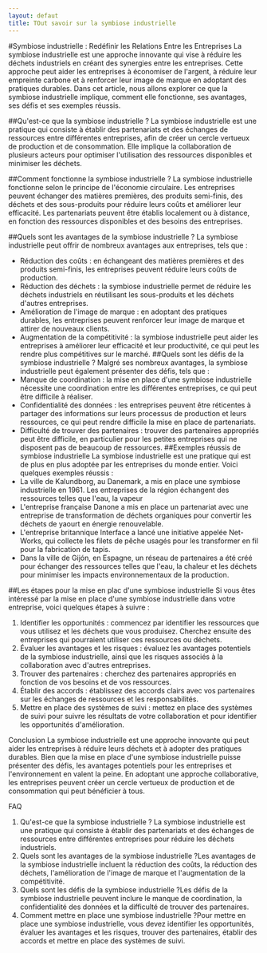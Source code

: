 ```yaml
---
layout: defaut
title: TOut savoir sur la symbiose industrielle
---
```


#Symbiose industrielle : Redéfinir les Relations Entre les Entreprises
La symbiose industrielle est une approche innovante qui vise à réduire les déchets industriels en créant des synergies entre les entreprises. Cette approche peut aider les entreprises à économiser de l'argent, à réduire leur empreinte carbone et à renforcer leur image de marque en adoptant des pratiques durables. Dans cet article, nous allons explorer ce que la symbiose industrielle implique, comment elle fonctionne, ses avantages, ses défis et ses exemples réussis.

##Qu'est-ce que la symbiose industrielle ?
La symbiose industrielle est une pratique qui consiste à établir des partenariats et des échanges de ressources entre différentes entreprises, afin de créer un cercle vertueux de production et de consommation. Elle implique la collaboration de plusieurs acteurs pour optimiser l'utilisation des ressources disponibles et minimiser les déchets.

##Comment fonctionne la symbiose industrielle ?
La symbiose industrielle fonctionne selon le principe de l'économie circulaire. Les entreprises peuvent échanger des matières premières, des produits semi-finis, des déchets et des sous-produits pour réduire leurs coûts et améliorer leur efficacité. Les partenariats peuvent être établis localement ou à distance, en fonction des ressources disponibles et des besoins des entreprises.

##Quels sont les avantages de la symbiose industrielle ?
La symbiose industrielle peut offrir de nombreux avantages aux entreprises, tels que :
* Réduction des coûts : en échangeant des matières premières et des produits semi-finis, les entreprises peuvent réduire leurs coûts de production.
* Réduction des déchets : la symbiose industrielle permet de réduire les déchets industriels en réutilisant les sous-produits et les déchets d'autres entreprises.
* Amélioration de l'image de marque : en adoptant des pratiques durables, les entreprises peuvent renforcer leur image de marque et attirer de nouveaux clients.
* Augmentation de la compétitivité : la symbiose industrielle peut aider les entreprises à améliorer leur efficacité et leur productivité, ce qui peut les rendre plus compétitives sur le marché.
##Quels sont les défis de la symbiose industrielle ?
Malgré ses nombreux avantages, la symbiose industrielle peut également présenter des défis, tels que :
* Manque de coordination : la mise en place d'une symbiose industrielle nécessite une coordination entre les différentes entreprises, ce qui peut être difficile à réaliser.
* Confidentialité des données : les entreprises peuvent être réticentes à partager des informations sur leurs processus de production et leurs ressources, ce qui peut rendre difficile la mise en place de partenariats.
* Difficulté de trouver des partenaires : trouver des partenaires appropriés peut être difficile, en particulier pour les petites entreprises qui ne disposent pas de beaucoup de ressources.
##Exemples réussis de symbiose industrielle
La symbiose industrielle est une pratique qui est de plus en plus adoptée par les entreprises du monde entier. Voici quelques exemples réussis :
* La ville de Kalundborg, au Danemark, a mis en place une symbiose industrielle en 1961. Les entreprises de la région échangent des ressources telles que l'eau, la vapeur
* L'entreprise française Danone a mis en place un partenariat avec une entreprise de transformation de déchets organiques pour convertir les déchets de yaourt en énergie renouvelable.
* L'entreprise britannique Interface a lancé une initiative appelée Net-Works, qui collecte les filets de pêche usagés pour les transformer en fil pour la fabrication de tapis.
* Dans la ville de Gijón, en Espagne, un réseau de partenaires a été créé pour échanger des ressources telles que l'eau, la chaleur et les déchets pour minimiser les impacts environnementaux de la production.

##Les étapes pour la mise en plac d'une symbiose industrielle
Si vous êtes intéressé par la mise en place d'une symbiose industrielle dans votre entreprise, voici quelques étapes à suivre :
1. Identifier les opportunités : commencez par identifier les ressources que vous utilisez et les déchets que vous produisez. Cherchez ensuite des entreprises qui pourraient utiliser ces ressources ou déchets. 
2. Évaluer les avantages et les risques : évaluez les avantages potentiels de la symbiose industrielle, ainsi que les risques associés à la collaboration avec d'autres entreprises. 
3. Trouver des partenaires : cherchez des partenaires appropriés en fonction de vos besoins et de vos ressources. 
4. Établir des accords : établissez des accords clairs avec vos partenaires sur les échanges de ressources et les responsabilités. 
5. Mettre en place des systèmes de suivi : mettez en place des systèmes de suivi pour suivre les résultats de votre collaboration et pour identifier les opportunités d'amélioration. 

Conclusion
La symbiose industrielle est une approche innovante qui peut aider les entreprises à réduire leurs déchets et à adopter des pratiques durables. Bien que la mise en place d'une symbiose industrielle puisse présenter des défis, les avantages potentiels pour les entreprises et l'environnement en valent la peine. En adoptant une approche collaborative, les entreprises peuvent créer un cercle vertueux de production et de consommation qui peut bénéficier à tous.

FAQ
1. Qu'est-ce que la symbiose industrielle ? La symbiose industrielle est une pratique qui consiste à établir des partenariats et des échanges de ressources entre différentes entreprises pour réduire les déchets industriels. 
2. Quels sont les avantages de la symbiose industrielle ?Les avantages de la symbiose industrielle incluent la réduction des coûts, la réduction des déchets, l'amélioration de l'image de marque et l'augmentation de la compétitivité. 
3. Quels sont les défis de la symbiose industrielle ?Les défis de la symbiose industrielle peuvent inclure le manque de coordination, la confidentialité des données et la difficulté de trouver des partenaires. 
4. Comment mettre en place une symbiose industrielle ?Pour mettre en place une symbiose industrielle, vous devez identifier les opportunités, évaluer les avantages et les risques, trouver des partenaires, établir des accords et mettre en place des systèmes de suivi.
